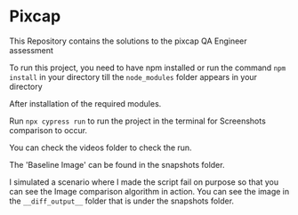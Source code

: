 # Pixcap
This Repository contains the solutions to the pixcap QA Engineer assessment

To run this project, you need to have npm installed or run the command `npm install` in your directory till the `node_modules` folder appears in your directory

After installation of the required modules.

Run `npx cypress run` to run the project in the terminal for Screenshots comparison to occur.

You can check the videos folder to check the run.

The 'Baseline Image' can be found in the snapshots folder.

I simulated a scenario where I made the script fail on purpose so that you can see the Image comparison algorithm in action. You can see the image in the `__diff_output__` folder that is under the snapshots folder.

